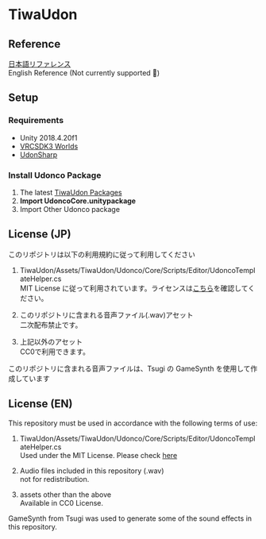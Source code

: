 # TiwaUdon

## Reference

[日本語リファレンス](https://hackmd.io/@vwcc/r1WDyh86_)  
English Reference (Not currently supported 🙇)

## Setup

### Requirements

- Unity 2018.4.20f1
- [VRCSDK3 Worlds](https://vrchat.com/home/download)
- [UdonSharp](https://github.com/Merlin-san/UdonSharp/releases/latest)

### Install Udonco Package

1. The latest [TiwaUdon Packages](https://github.com/tiwa0510/TiwaUdon/releases/)
2. **Import UdoncoCore.unitypackage**
3. Import Other Udonco package

## License (JP)

このリポジトリは以下の利用規約に従って利用してください

1. TiwaUdon/Assets/TiwaUdon/Udonco/Core/Scripts/Editor/UdoncoTemplateHelper.cs  
MIT License に従って利用されています。ライセンスは[こちら](https://raw.githubusercontent.com/tiwa0510/TiwaUdon/main/Assets/TiwaUdon/Udonco/Core/Scripts/Editor/LICENSE.txt)を確認してください。

2. このリポジトリに含まれる音声ファイル(.wav)アセット  
二次配布禁止です。

3. 上記以外のアセット  
CC0で利用できます。

このリポジトリに含まれる音声ファイルは、Tsugi の GameSynth を使用して作成しています

## License (EN)
This repository must be used in accordance with the following terms of use:

1. TiwaUdon/Assets/TiwaUdon/Udonco/Core/Scripts/Editor/UdoncoTemplateHelper.cs  
Used under the MIT License. Please check [here](https://raw.githubusercontent.com/tiwa0510/TiwaUdon/main/Assets/TiwaUdon/Udonco/Core/Scripts/Editor/LICENSE.txt)

2. Audio files included in this repository (.wav)  
not for redistribution.

3. assets other than the above  
Available in CC0 License.

GameSynth from Tsugi was used to generate some of the sound effects in this repository.
